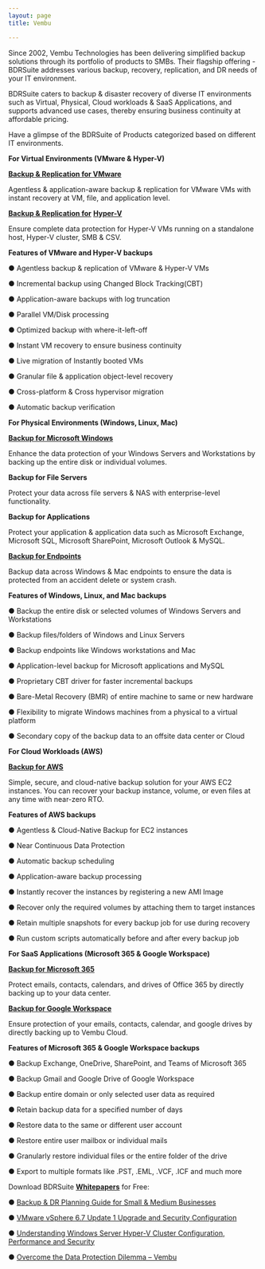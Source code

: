 ```yaml
---
layout: page
title: Vembu

---
```

Since 2002, Vembu Technologies has been delivering simplified backup solutions through its portfolio of products to SMBs. Their flagship offering - BDRSuite addresses various backup, recovery, replication, and DR needs of your IT environment.

BDRSuite caters to backup & disaster recovery of diverse IT environments such as Virtual, Physical, Cloud workloads & SaaS Applications, and supports advanced use cases, thereby ensuring business continuity at affordable pricing.

Have a glimpse of the BDRSuite of Products categorized based on different IT environments.

**For Virtual Environments (VMware & Hyper-V)**

[**Backup & Replication for VMware**](https://www.vembu.com/vmware-backup/)

Agentless & application-aware backup & replication for VMware VMs with instant recovery at VM, file, and application level.

[**Backup & Replication for**](https://www.vembu.com/vmware-backup/) [**Hyper-V**](https://www.vembu.com/hyper-v-backup/)

Ensure complete data protection for Hyper-V VMs running on a standalone host, Hyper-V cluster, SMB & CSV.

**Features of VMware and Hyper-V backups**

● Agentless backup & replication of VMware & Hyper-V VMs

● Incremental backup using Changed Block Tracking(CBT)

● Application-aware backups with log truncation

● Parallel VM/Disk processing

● Optimized backup with where-it-left-off

● Instant VM recovery to ensure business continuity

● Live migration of Instantly booted VMs

● Granular file & application object-level recovery

● Cross-platform & Cross hypervisor migration

● Automatic backup verification

**For Physical Environments (Windows, Linux, Mac)**

[**Backup for Microsoft Windows**](https://www.vembu.com/windows-image-backup/)

Enhance the data protection of your Windows Servers and Workstations by backing up the entire disk or individual volumes.

**Backup for File Servers**

Protect your data across file servers & NAS with enterprise-level functionality.

**Backup for Applications**

Protect your application & application data such as Microsoft Exchange, Microsoft SQL, Microsoft SharePoint, Microsoft Outlook & MySQL.

[**Backup for Endpoints**](https://www.vembu.com/file-application-backup/)

Backup data across Windows & Mac endpoints to ensure the data is protected from an accident delete or system crash.

**Features of Windows, Linux, and Mac backups**

● Backup the entire disk or selected volumes of Windows Servers and Workstations

● Backup files/folders of Windows and Linux Servers

● Backup endpoints like Windows workstations and Mac

● Application-level backup for Microsoft applications and MySQL

● Proprietary CBT driver for faster incremental backups

● Bare-Metal Recovery (BMR) of entire machine to same or new hardware

● Flexibility to migrate Windows machines from a physical to a virtual platform

● Secondary copy of the backup data to an offsite data center or Cloud

**For Cloud Workloads (AWS)**

[**Backup for AWS**](https://www.vembu.com/aws-backup/)

Simple, secure, and cloud-native backup solution for your AWS EC2 instances. You can recover your backup instance, volume, or even files at any time with near-zero RTO.

**Features of AWS backups**

● Agentless & Cloud-Native Backup for EC2 instances

● Near Continuous Data Protection

● Automatic backup scheduling

● Application-aware backup processing

● Instantly recover the instances by registering a new AMI Image

● Recover only the required volumes by attaching them to target instances

● Retain multiple snapshots for every backup job for use during recovery

● Run custom scripts automatically before and after every backup job

**For SaaS Applications (Microsoft 365 & Google Workspace)**

[**Backup for Microsoft 365**](https://www.vembu.com/office-365-backup/)

Protect emails, contacts, calendars, and drives of Office 365 by directly backing up to your data center.

[**Backup for Google Workspace**](https://www.vembu.com/g-suite-backup-on-premise/)

Ensure protection of your emails, contacts, calendar, and google drives by directly backing up to Vembu Cloud.

**Features of Microsoft 365 & Google Workspace backups**

● Backup Exchange, OneDrive, SharePoint, and Teams of Microsoft 365

● Backup Gmail and Google Drive of Google Workspace

● Backup entire domain or only selected user data as required

● Retain backup data for a specified number of days

● Restore data to the same or different user account

● Restore entire user mailbox or individual mails

● Granularly restore individual files or the entire folder of the drive

● Export to multiple formats like .PST, .EML, .VCF, .ICF and much more

Download BDRSuite [**Whitepapers**](https://www.vembu.com/white-papers/) for Free:

● [Backup & DR Planning Guide for Small & Medium Businesses](https://www.vembu.com/ebook-backup-dr-planning-guide-for-small-medium-businesses/)

● [VMware vSphere 6.7 Update 1 Upgrade and Security Configuration](https://www.vembu.com/vmware-vsphere-6-7-update-1-upgrade-security-configuration-whitepaper/)

● [Understanding Windows Server Hyper-V Cluster Configuration, Performance and Security](https://www.vembu.com/hyper-v-cluster-configuration-performance-and-security-whitepaper/)

● [Overcome the Data Protection Dilemma – Vembu](https://www.vembu.com/overcome-the-data-protection-dilemma-vembu-whitepaper/)